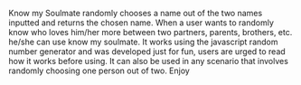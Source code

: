 Know my Soulmate randomly chooses a name out of the two names inputted and returns the chosen name. When a user wants to randomly know who loves him/her more between two partners, parents, brothers, etc. he/she can use know my soulmate. It works using the javascript random number generator and was developed just for fun, users are urged to read how it works before using. 
It can also be used in any scenario that involves randomly choosing one person out of two. 
Enjoy
